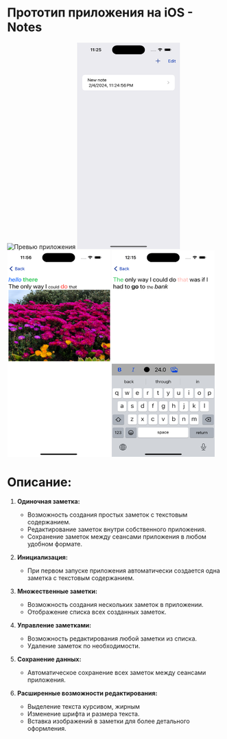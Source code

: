# Прототип приложения на iOS - Notes
<img src="https://github.com/yuriycraft/Notes/blob/7ed70c1268cc62c67e6c154f1adec6acf67efa88/Simulator%20Screen.gif" alt="Превью приложения" height="480" width="240" /> <img src="https://github.com/yuriycraft/Notes/blob/7ed70c1268cc62c67e6c154f1adec6acf67efa88/Simulator%20Screenshot1.png" alt="Превью приложения" height="480" width="240"/> <img src="https://github.com/yuriycraft/Notes/blob/7ed70c1268cc62c67e6c154f1adec6acf67efa88/Simulator%20Screenshot2.png" alt="Превью приложения" height="480" width="240" /> <img src="https://github.com/yuriycraft/Notes/blob/7ed70c1268cc62c67e6c154f1adec6acf67efa88/Simulator%20Screenshot3.png" height="480" width="240" />


# Описание:
1. **Одиночная заметка:**
   - Возможность создания простых заметок с текстовым содержанием.
   - Редактирование заметок внутри собственного приложения.
   - Сохранение заметок между сеансами приложения в любом удобном формате.

2. **Инициализация:**
   - При первом запуске приложения автоматически создается одна заметка с текстовым содержанием.

3. **Множественные заметки:**
   - Возможность создания нескольких заметок в приложении.
   - Отображение списка всех созданных заметок.

4. **Управление заметками:**
   - Возможность редактирования любой заметки из списка.
   - Удаление заметок по необходимости.

5. **Сохранение данных:**
   - Автоматическое сохранение всех заметок между сеансами приложения.

6. **Расширенные возможности редактирования:**
   - Выделение текста курсивом, жирным
   - Изменение шрифта и размера текста.
   - Вставка изображений в заметки для более детального оформления.
